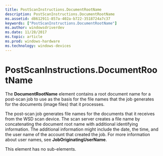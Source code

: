 ```yaml
---
title: PostScanInstructions.DocumentRootName
description: PostScanInstructions.DocumentRootName
ms.assetid: d8612911-857a-402a-b722-3518724a7c37
keywords: ["PostScanInstructions.DocumentRootName"]
ms.author: windowsdriverdev
ms.date: 11/28/2017
ms.topic: article
ms.prod: windows-hardware
ms.technology: windows-devices
---
```


# PostScanInstructions.DocumentRootName


The **DocumentRootName** element contains a root document name for a post-scan job to use as the basis for the file names that the job generates for the documents (image files) that it processes.

The post-scan job generates file names for the documents that it receives from the WSD scan device. The scan server creates a file name by concatenating the document root name with additional identifying information. The additional information might include the date, the time, and the user name of the account that created the job. For more information about user names, see **JobOriginatingUserName**.

This element has no sub-elements.

 

 





